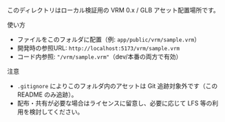 このディレクトリはローカル検証用の VRM 0.x / GLB アセット配置場所です。

使い方
- ファイルをこのフォルダに配置（例: `app/public/vrm/sample.vrm`）
- 開発時の参照URL: `http://localhost:5173/vrm/sample.vrm`
- コード内参照: `"/vrm/sample.vrm"`（dev/本番の両方で有効）

注意
- `.gitignore` によりこのフォルダ内のアセットは Git 追跡対象外です（この README のみ追跡）。
- 配布・共有が必要な場合はライセンスに留意し、必要に応じて LFS 等の利用を検討してください。

